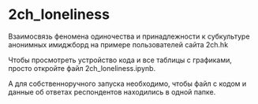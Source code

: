 # 2ch_loneliness
Взаимосвязь феномена одиночества и принадлежности к субкультуре анонимных имиджборд на примере пользователей сайта 2ch.hk

Чтобы просмотреть устройство кода и все таблицы с графиками, просто откройте файл 2ch_loneliness.ipynb.

А для собственноручного запуска необходимо, чтобы файл с кодом и данные об ответах респондентов находились в одной папке.

